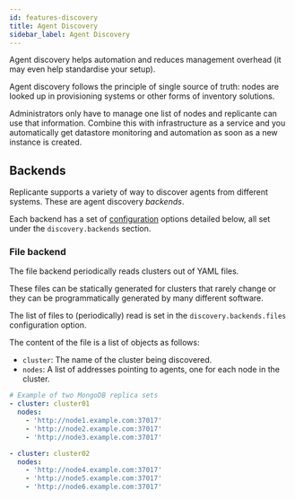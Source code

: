 ```yaml
---
id: features-discovery
title: Agent Discovery
sidebar_label: Agent Discovery
---
```


Agent discovery helps automation and reduces management overhead
(it may even help standardise your setup).

Agent discovery follows the principle of single source of truth: nodes are looked up in
provisioning systems or other forms of inventory solutions.

Administrators only have to manage one list of nodes and replicante can use that information.
Combine this with infrastructure as a service and you automatically get datastore monitoring
and automation as soon as a new instance is created.


## Backends
Replicante supports a variety of way to discover agents from different systems.
These are agent discovery *backends*.

Each backend has a set of [configuration](admin-config.md) options detailed below,
all set under the `discovery.backends` section.


### File backend
The file backend periodically reads clusters out of YAML files.

These files can be statically generated for clusters that rarely change or they can be
programmatically generated by many different software.

The list of files to (periodically) read is set in the `discovery.backends.files` configuration option.

The content of the file is a list of objects as follows:

  * `cluster`: The name of the cluster being discovered.
  * `nodes`: A list of addresses pointing to agents, one for each node in the cluster.

```yaml
# Example of two MongoDB replica sets
- cluster: cluster01
  nodes:
    - 'http://node1.example.com:37017'
    - 'http://node2.example.com:37017'
    - 'http://node3.example.com:37017'

- cluster: cluster02
  nodes:
    - 'http://node4.example.com:37017'
    - 'http://node5.example.com:37017'
    - 'http://node6.example.com:37017'
```
